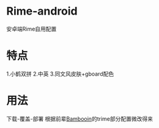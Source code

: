 # Rime-android
安卓端Rime自用配置
# 特点
1.小鹤双拼
2.中英
3.同文风皮肤+gboard配色
# 用法
下载-覆盖-部署
根据前辈[Bambooin](https://github.com/Bambooin/rimerc)的trime部分配置微改得来
